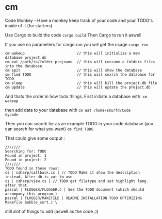 # cm
Code Monkey - Have a monkey keep track of your code and your TODO's inside of it (for starters)

Use Cargo to build the code <code>cargo build</code>
Then Cargo to run it aswell

If you use no parameters for cargo run you will get the usage
<code>cargo run</code>
```
cm wakeup                        // this will initialize a new database project.db
cm eat /path/to/folder projname  // this will consume a folders files into the database
cm spit                          // this will show the database
cm find TODO                     // this will search the database for TODO
cm sleep                         // this will kill the project.db file
cm update                        // this will update the project.db
```

And thats the order in how todo things.
First initiate a database with:
<code>cm wakeup</code>

then add data to your database with 
<code>cm eat /home/smurfd/Code mycode</code>

Then you can search for as an example TODO in your code database (you can search for what you want)
<code>cm find TODO</code>

That could give some output :
```
///////
Searching for: TODO
Found in project: 1
Found in project: 2
///////
TODO found in these rows:
cs | csharp/callback.cs | // TODO Make it show the description instead, After db is put to use
cs | csharp/view.cs | // TODO get filetype and set highlight lang. after that.
pascal | FLOGGER/FLOGGER.C | See the TODO document (which should accompany this program.)
pascal | FLOGGER/MAKEFILE | README INSTALLATION TODO OPTIMIZING Makefile bubble_sort.c \

```
still alot of things to add (aswell as the code :))
